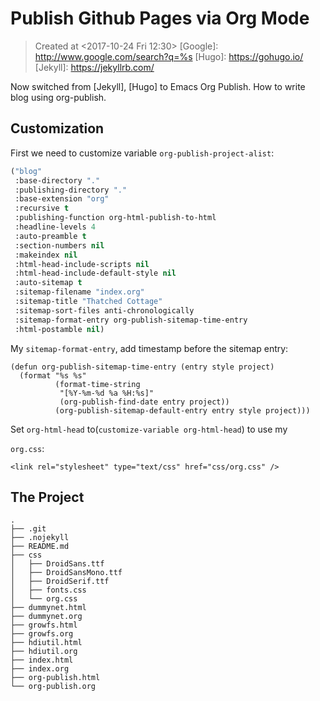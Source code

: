 # Publish Github Pages via Org Mode

> Created at <2017-10-24 Fri 12:30>
[Google]: http://www.google.com/search?q=%s
[Hugo]: https://gohugo.io/
[Jekyll]: https://jekyllrb.com/

Now switched from [Jekyll], [Hugo] to Emacs Org Publish. How to write
blog using org-publish.

## Customization

First we need to customize variable `org-publish-project-alist`:
  
```lisp
("blog"
 :base-directory "."
 :publishing-directory "."
 :base-extension "org"
 :recursive t
 :publishing-function org-html-publish-to-html
 :headline-levels 4
 :auto-preamble t
 :section-numbers nil
 :makeindex nil
 :html-head-include-scripts nil
 :html-head-include-default-style nil
 :auto-sitemap t
 :sitemap-filename "index.org"
 :sitemap-title "Thatched Cottage"
 :sitemap-sort-files anti-chronologically
 :sitemap-format-entry org-publish-sitemap-time-entry
 :html-postamble nil)
```

My `sitemap-format-entry`, add timestamp before the sitemap entry:

```
(defun org-publish-sitemap-time-entry (entry style project)
  (format "%s %s"
          (format-time-string
           "[%Y-%m-%d %a %H:%s]"
           (org-publish-find-date entry project))
          (org-publish-sitemap-default-entry entry style project)))
```

Set `org-html-head` to(`customize-variable org-html-head`) to use my

`org.css`:
```
<link rel="stylesheet" type="text/css" href="css/org.css" />
```

## The Project

```
.
├── .git
├── .nojekyll
├── README.md
├── css
│   ├── DroidSans.ttf
│   ├── DroidSansMono.ttf
│   ├── DroidSerif.ttf
│   ├── fonts.css
│   └── org.css
├── dummynet.html
├── dummynet.org
├── growfs.html
├── growfs.org
├── hdiutil.html
├── hdiutil.org
├── index.html
├── index.org
├── org-publish.html
└── org-publish.org
```
